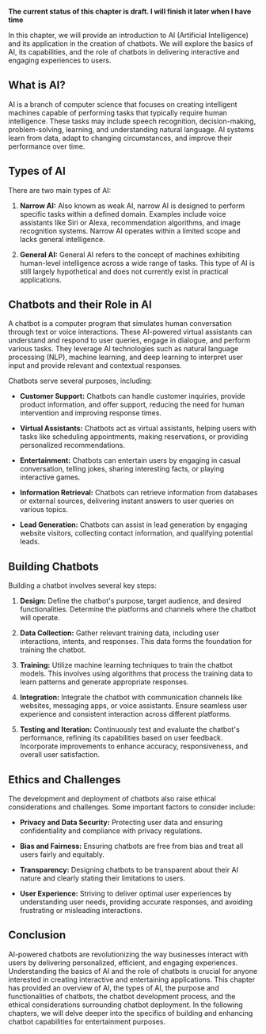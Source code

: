 **The current status of this chapter is draft. I will finish it later when I have time**

In this chapter, we will provide an introduction to AI (Artificial Intelligence) and its application in the creation of chatbots. We will explore the basics of AI, its capabilities, and the role of chatbots in delivering interactive and engaging experiences to users.

What is AI?
-----------

AI is a branch of computer science that focuses on creating intelligent machines capable of performing tasks that typically require human intelligence. These tasks may include speech recognition, decision-making, problem-solving, learning, and understanding natural language. AI systems learn from data, adapt to changing circumstances, and improve their performance over time.

Types of AI
-----------

There are two main types of AI:

1. **Narrow AI:** Also known as weak AI, narrow AI is designed to perform specific tasks within a defined domain. Examples include voice assistants like Siri or Alexa, recommendation algorithms, and image recognition systems. Narrow AI operates within a limited scope and lacks general intelligence.

2. **General AI:** General AI refers to the concept of machines exhibiting human-level intelligence across a wide range of tasks. This type of AI is still largely hypothetical and does not currently exist in practical applications.

Chatbots and their Role in AI
-----------------------------

A chatbot is a computer program that simulates human conversation through text or voice interactions. These AI-powered virtual assistants can understand and respond to user queries, engage in dialogue, and perform various tasks. They leverage AI technologies such as natural language processing (NLP), machine learning, and deep learning to interpret user input and provide relevant and contextual responses.

Chatbots serve several purposes, including:

* **Customer Support:** Chatbots can handle customer inquiries, provide product information, and offer support, reducing the need for human intervention and improving response times.

* **Virtual Assistants:** Chatbots act as virtual assistants, helping users with tasks like scheduling appointments, making reservations, or providing personalized recommendations.

* **Entertainment:** Chatbots can entertain users by engaging in casual conversation, telling jokes, sharing interesting facts, or playing interactive games.

* **Information Retrieval:** Chatbots can retrieve information from databases or external sources, delivering instant answers to user queries on various topics.

* **Lead Generation:** Chatbots can assist in lead generation by engaging website visitors, collecting contact information, and qualifying potential leads.

Building Chatbots
-----------------

Building a chatbot involves several key steps:

1. **Design:** Define the chatbot's purpose, target audience, and desired functionalities. Determine the platforms and channels where the chatbot will operate.

2. **Data Collection:** Gather relevant training data, including user interactions, intents, and responses. This data forms the foundation for training the chatbot.

3. **Training:** Utilize machine learning techniques to train the chatbot models. This involves using algorithms that process the training data to learn patterns and generate appropriate responses.

4. **Integration:** Integrate the chatbot with communication channels like websites, messaging apps, or voice assistants. Ensure seamless user experience and consistent interaction across different platforms.

5. **Testing and Iteration:** Continuously test and evaluate the chatbot's performance, refining its capabilities based on user feedback. Incorporate improvements to enhance accuracy, responsiveness, and overall user satisfaction.

Ethics and Challenges
---------------------

The development and deployment of chatbots also raise ethical considerations and challenges. Some important factors to consider include:

* **Privacy and Data Security:** Protecting user data and ensuring confidentiality and compliance with privacy regulations.

* **Bias and Fairness:** Ensuring chatbots are free from bias and treat all users fairly and equitably.

* **Transparency:** Designing chatbots to be transparent about their AI nature and clearly stating their limitations to users.

* **User Experience:** Striving to deliver optimal user experiences by understanding user needs, providing accurate responses, and avoiding frustrating or misleading interactions.

Conclusion
----------

AI-powered chatbots are revolutionizing the way businesses interact with users by delivering personalized, efficient, and engaging experiences. Understanding the basics of AI and the role of chatbots is crucial for anyone interested in creating interactive and entertaining applications. This chapter has provided an overview of AI, the types of AI, the purpose and functionalities of chatbots, the chatbot development process, and the ethical considerations surrounding chatbot deployment. In the following chapters, we will delve deeper into the specifics of building and enhancing chatbot capabilities for entertainment purposes.
